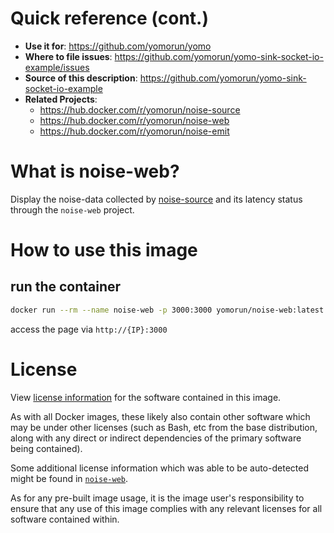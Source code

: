 # Quick reference (cont.)

- **Use it for**: https://github.com/yomorun/yomo
- **Where to file issues**: https://github.com/yomorun/yomo-sink-socket-io-example/issues
- **Source of this description**: https://github.com/yomorun/yomo-sink-socket-io-example
- **Related Projects**: 
  - https://hub.docker.com/r/yomorun/noise-source
  - https://hub.docker.com/r/yomorun/noise-web
  - https://hub.docker.com/r/yomorun/noise-emit



# What is noise-web?

Display the noise-data collected by [noise-source](https://hub.docker.com/r/yomorun/noise-source)  and its latency status through the `noise-web` project.



# How to use this image



## run the container

```bash
docker run --rm --name noise-web -p 3000:3000 yomorun/noise-web:latest
```

access the page via `http://{IP}:3000`



# License

View [license information](https://github.com/yomorun/yomo/blob/master/LICENSE) for the software contained in this image.

As with all Docker images, these likely also contain other software which may be under other licenses (such as Bash, etc from the base distribution, along with any direct or indirect dependencies of the primary software being contained).

Some additional license information which was able to be auto-detected might be found in [`noise-web`](https://github.com/yomorun/yomo-sink-socket-io-example).

As for any pre-built image usage, it is the image user's responsibility to ensure that any use of this image complies with any relevant licenses for all software contained within.